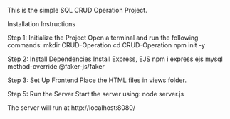 This is the simple SQL CRUD Operation Project.

Installation Instructions

Step 1: Initialize the Project Open a terminal and run the following commands: mkdir CRUD-Operation cd CRUD-Operation npm init -y

Step 2: Install Dependencies Install Express, EJS npm i express ejs mysql method-override @faker-js/faker

Step 3: Set Up Frontend Place the HTML files in views folder.

Step 5: Run the Server Start the server using: node server.js

The server will run at http://localhost:8080/
